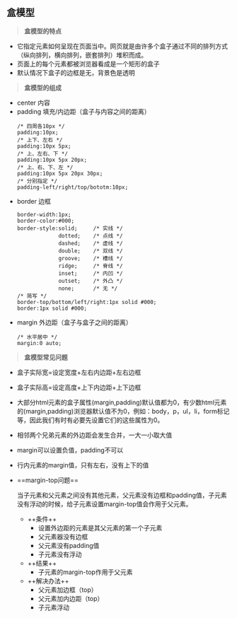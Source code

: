 ## 盒模型

> **盒模型的特点**
- 它指定元素如何呈现在页面当中。网页就是由许多个盒子通过不同的排列方式（纵向排列，横向排列，嵌套排列）堆积而成。
- 页面上的每个元素都被浏览器看成是一个矩形的盒子
- 默认情况下盒子的边框是无，背景色是透明
> **盒模型的组成**
- center 内容
- padding 填充/内边距（盒子与内容之间的距离）
    ```
    /* 四周各10px */
    padding:10px;
    /* 上下、左右 */
    padding:10px 5px;
    /* 上、左右、下 */
    padding:10px 5px 20px;
    /* 上、右、下、左 */
    padding:10px 5px 20px 30px;
    /* 分别指定 */
    padding-left/right/top/bototm:10px;
    ```
- border 边框
    ```
    border-width:1px;
    border-color:#000;
    border-style:solid;     /* 实线 */
                 dotted;    /* 点线 */
                 dashed;    /* 虚线 */
                 double;    /* 双线 */
                 groove;    /* 槽线 */
                 ridge;     /* 脊线 */
                 inset;     /* 内凹 */
                 outset;    /* 外凸 */
                 none;      /* 无 */
    /* 简写 */             
    border-top/bottom/left/right:1px solid #000;
    border:1px solid #000;
    ```
- margin 外边距（盒子与盒子之间的距离）
    ```
    /* 水平居中 */
    margin:0 auto;
    ```
> **盒模型常见问题**
- 盒子实际宽=设定宽度+左右内边距+左右边框
- 盒子实际高=设定高度+上下内边距+上下边框
- 大部分html元素的盒子属性(margin,padding)默认值都为0，有少数html元素的(margin,padding)浏览器默认值不为0，例如：body，p，ul，li，form标记等，因此我们有时有必要先设置它们的这些属性为0。
- 相邻两个兄弟元素的外边距会发生合并，一大一小取大值
- margin可以设置负值，padding不可以
- 行内元素的margin值，只有左右，没有上下的值
- ==margin-top问题==

    当子元素和父元素之间没有其他元素，父元素没有边框和padding值，子元素没有浮动的时候，给子元素设置margin-top值会作用于父元素。
    - ++条件++
        - 设置外边距的元素是其父元素的第一个子元素
        - 父元素器没有边框
        - 父元素没有padding值
        - 子元素没有浮动
    - ++结果++
        - 子元素的margin-top作用于父元素
    - ++解决办法++
        - 父元素加边框（top）
        - 父元素加内边距（top）
        - 子元素浮动
